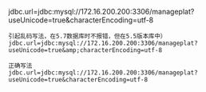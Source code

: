 jdbc.url=jdbc:mysql://172.16.200.200:3306/manageplat?useUnicode=true&characterEncoding=utf-8

```
引起乱码写法，在5.7数据库时不报错，但在5.5版本库中）
jdbc.url=jdbc:mysql://172.16.200.200:3306/manageplat?useUnicode=true&amp;characterEncoding=utf-8  

正确写法
jdbc.url=jdbc:mysql://172.16.200.200:3306/manageplat?useUnicode=true&characterEncoding=utf-8
```



